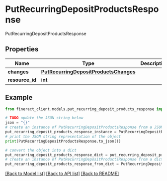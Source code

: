 # PutRecurringDepositProductsResponse

PutRecurringDepositProductsResponse

## Properties

Name | Type | Description | Notes
------------ | ------------- | ------------- | -------------
**changes** | [**PutRecurringDepositProductsChanges**](PutRecurringDepositProductsChanges.md) |  | [optional] 
**resource_id** | **int** |  | [optional] 

## Example

```python
from fineract_client.models.put_recurring_deposit_products_response import PutRecurringDepositProductsResponse

# TODO update the JSON string below
json = "{}"
# create an instance of PutRecurringDepositProductsResponse from a JSON string
put_recurring_deposit_products_response_instance = PutRecurringDepositProductsResponse.from_json(json)
# print the JSON string representation of the object
print(PutRecurringDepositProductsResponse.to_json())

# convert the object into a dict
put_recurring_deposit_products_response_dict = put_recurring_deposit_products_response_instance.to_dict()
# create an instance of PutRecurringDepositProductsResponse from a dict
put_recurring_deposit_products_response_from_dict = PutRecurringDepositProductsResponse.from_dict(put_recurring_deposit_products_response_dict)
```
[[Back to Model list]](../README.md#documentation-for-models) [[Back to API list]](../README.md#documentation-for-api-endpoints) [[Back to README]](../README.md)


